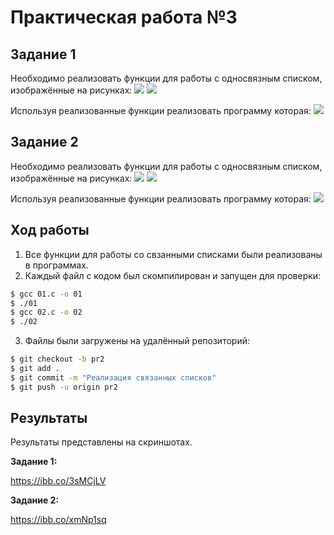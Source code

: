 # Практическая работа №3


## Задание 1
Необходимо реализовать функции для работы с односвязным списком, изображённые на рисунках:
![](https://i.ibb.co/Gk2wmXG/2019-03-13-23-26-27.png)
![](https://i.ibb.co/G28rF69/2019-03-13-23-29-38.png)

Используя реализованные функции реализовать программу которая:
![](https://i.ibb.co/L5hRZPs/2019-03-13-23-43-36.png)

## Задание 2
Необходимо реализовать функции для работы с односвязным списком, изображённые на рисунках:
![](https://i.ibb.co/Qn5jPHM/2019-03-13-23-35-35.png)
![](https://i.ibb.co/pQ1bYnZ/2019-03-13-23-36-11.png)

Используя реализованные функции реализовать программу которая:
![](https://i.ibb.co/chNSyyg/2019-03-13-23-41-48.png)


## Ход работы 

1. Все функции для работы со свзанными списками были реализованы в программах.
2. Каждый файл с кодом был скомпилирован и запущен для проверки: 
```sh
$ gcc 01.c -o 01
$ ./01
$ gcc 02.c -o 02
$ ./02
```
3. Файлы были загружены на удалённый репозиторий:
```sh
$ git checkout -b pr2
$ git add .
$ git commit -m "Реализация связанных списков"
$ git push -u origin pr2
```

## Результаты

Результаты представлены на скриншотах.

**Задание 1:**

https://ibb.co/3sMCjLV

**Задание 2:**

https://ibb.co/xmNp1sq
